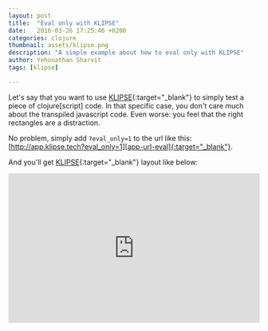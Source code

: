```yaml
---
layout: post
title:  "Eval only with KLIPSE"
date:   2016-03-26 17:25:46 +0200
categories: clojure
thumbnail: assets/klipse.png
description: "A simple example about how to eval only with KLIPSE"
author: Yehonathan Sharvit
tags: [klipse]

---
```


Let's say that you want to use [KLIPSE][app-url-eval]{:target="_blank"} to simply test a piece of clojure[script] code. In that specific case, you don't care much about the transpiled javascript code.  Even worse: you feel that the right rectangles are a distraction.

No problem, simply add `?eval_only=1` to the url like this: [http://app.klipse.tech?eval_only=1][app-url-eval]{:target="_blank"}.


And you'll get [KLIPSE][app-url-eval]{:target="_blank"} layout like below:

<iframe frameborder="0" width="100%" height="300px"
    src= 
    "http://app.klipse.tech?eval_only=1">
    </iframe>



[app-url-eval]: http://app.klipse.tech?eval_only=1

